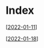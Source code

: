 # Index


[[2022-01-11]]

[[2022-01-18]]


[//begin]: # "Autogenerated link references for markdown compatibility"
[2022-01-11]: 2022-01-11 "2022-01-11"
[2022-01-18]: 2022-01-18 "Numpy"
[//end]: # "Autogenerated link references"